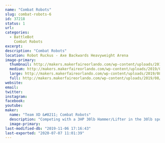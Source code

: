 ```yaml
---
name: "Combat Robots"
slug: combat-robots-6
id: 37218
status: 1
url: 
categories:
  - BattleBot
    Combat Robots
excerpt:
description: "Combat Robots"
location: Robot Ruckus - Axe Backwards Heavyweight Arena
image-primary:
  thumbnail: http://makers.makerfaireorlando.com/wp-content/uploads/2019/08/team-xd-150x150.jpg
  medium: http://makers.makerfaireorlando.com/wp-content/uploads/2019/08/team-xd-300x225.jpg
  large: http://makers.makerfaireorlando.com/wp-content/uploads/2019/08/team-xd-1024x768.jpg
  full: http://makers.makerfaireorlando.com/wp-content/uploads/2019/08/team-xd.jpg
website: 
email: 
twitter: 
instagram: 
facebook: 
youtube: 
maker:
  name: "Team XD &#8211; Combat Robots"
  description: "Competing with a 3HP 30lb Hammer/Lifter in the 30lb sportsman class, and hoping to bring our 250lb Battlebot flipper SubZero"
  image-primary: 
last-modified-db: "2019-11-06 17:16:43"
last-exported: "2020-07-07 11:01:39"
---
```


